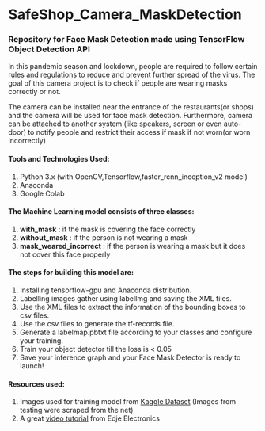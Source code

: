 # SafeShop_Camera_MaskDetection
### Repository for Face Mask Detection made using TensorFlow Object Detection API

In this pandemic season and lockdown, people are required to follow certain rules and regulations to reduce and prevent further spread of the virus. 
The goal of this camera project is to check if people are wearing masks correctly or not.

The camera can be installed near the entrance of the restaurants(or shops) and the camera will be used for face mask detection. 
Furthermore, camera can be attached to another system (like speakers, screen or even auto-door) to notify people and restrict their access if mask if not worn(or worn incorrectly)

#### Tools and Technologies Used:
1. Python 3.x (with OpenCV,Tensorflow,faster_rcnn_inception_v2 model)
2. Anaconda
3. Google Colab

#### The Machine Learning model consists of three classes:
  1. **with_mask** : if the mask is covering the face correctly
  2. **without_mask** : if the person is not wearing a mask
  3. **mask_weared_incorrect** : if the person is wearing a mask but it does not cover this face properly
  
#### The steps for building this model are:
  1. Installing tensorflow-gpu and Anaconda distribution.
  2. Labelling images gather using labelImg and saving the XML files.
  3. Use the XML files to extract the information of the bounding boxes to csv files.
  4. Use the csv files to generate the tf-records file.
  5. Generate a labelmap.pbtxt file according to your classes and configure your training.
  6. Train your object detector till the loss is < 0.05
  7. Save your inference graph and your Face Mask Detector is ready to launch!
  
#### Resources used:
1. Images used for training model from [Kaggle Dataset](https://www.kaggle.com/andrewmvd/face-mask-detection) (Images from testing were scraped from the net)
2. A great [video tutorial](https://www.youtube.com/watch?v=Rgpfk6eYxJA) from Edje Electronics
  
